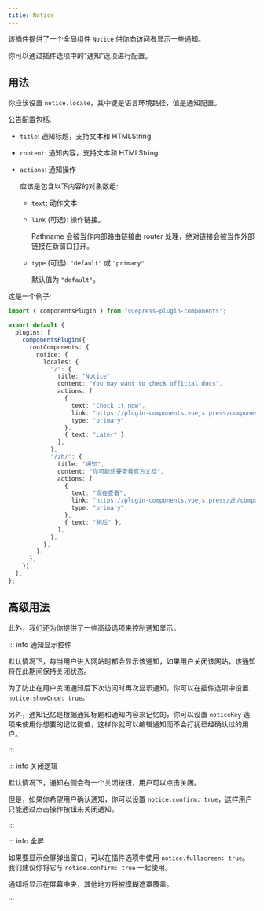 ```yaml
---
title: Notice
---
```


该插件提供了一个全局组件 `Notice` 供你向访问者显示一些通知。

你可以通过插件选项中的“通知”选项进行配置。

<!-- more -->

## 用法

你应该设置 `notice.locale`，其中键是语言环境路径，值是通知配置。

公告配置包括:

- `title`: 通知标题，支持文本和 HTMLString
- `content`: 通知内容，支持文本和 HTMLString
- `actions`: 通知操作

  应该是包含以下内容的对象数组:

  - `text`: 动作文本
  - `link` (可选): 操作链接。

    Pathname 会被当作内部路由链接由 router 处理，绝对链接会被当作外部链接在新窗口打开。

  - `type` (可选): `"default"` 或 `"primary"`

    默认值为 `"default"`。

这是一个例子:

```ts
import { componentsPlugin } from "vuepress-plugin-components";

export default {
  plugins: [
    componentsPlugin({
      rootComponents: {
        notice: {
          locales: {
            "/": {
              title: "Notice",
              content: "You may want to check official docs",
              actions: [
                {
                  text: "Check it now",
                  link: "https://plugin-components.vuejs.press/components/notice.html",
                  type: "primary",
                },
                { text: "Later" },
              ],
            },
            "/zh/": {
              title: "通知",
              content: "你可能想要查看官方文档",
              actions: [
                {
                  text: "现在查看",
                  link: "https://plugin-components.vuejs.press/zh/components/notice.html",
                  type: "primary",
                },
                { text: "稍后" },
              ],
            },
          },
        },
      },
    }),
  ],
};
```

## 高级用法

此外，我们还为你提供了一些高级选项来控制通知显示。

::: info 通知显示控件

默认情况下，每当用户进入网站时都会显示该通知，如果用户关闭该网站，该通知将在此期间保持关闭状态。

为了防止在用户关闭通知后下次访问时再次显示通知，你可以在插件选项中设置 `notice.showOnce: true`。

另外，通知记忆是根据通知标题和通知内容来记忆的，你可以设置 `noticeKey` 选项来使用你想要的记忆键值，这样你就可以编辑通知而不会打扰已经确认过的用户。

:::

::: info 关闭逻辑

默认情况下，通知右侧会有一个关闭按钮，用户可以点击关闭。

但是，如果你希望用户确认通知，你可以设置 `notice.confirm: true`，这样用户只能通过点击操作按钮来关闭通知。

:::

::: info 全屏

如果要显示全屏弹出窗口，可以在插件选项中使用 `notice.fullscreen: true`。我们建议你将它与 `notice.confirm: true` 一起使用。

通知将显示在屏幕中央，其他地方将被模糊遮罩覆盖。

:::
